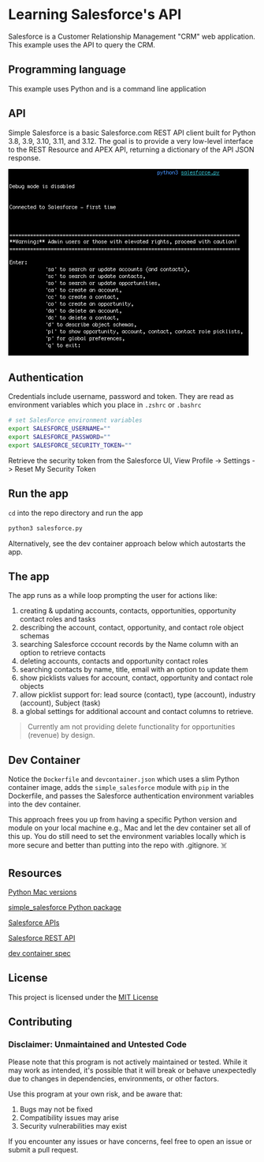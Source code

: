 # Learning Salesforce's API

Salesforce is a Customer Relationship Management "CRM" web application. This example uses the API to query the CRM.

## Programming language

This example uses Python and is a command line application

## API

Simple Salesforce is a basic Salesforce.com REST API client built for Python 3.8, 3.9, 3.10, 3.11, and 3.12. The goal is to provide a very low-level interface to the REST Resource and APEX API, returning a dictionary of the API JSON response. 

![Main menu screenshot](./docs/images/sfdc-hw.png)

## Authentication

Credentials include username, password and token. They are read as environment variables which you place in `.zshrc` or `.bashrc`

```sh
# set SalesForce environment variables
export SALESFORCE_USERNAME=""
export SALESFORCE_PASSWORD=""
export SALESFORCE_SECURITY_TOKEN=""
```

Retrieve the security token from the Salesforce UI, View Profile -> Settings -> Reset My Security Token

## Run the app

`cd` into the repo directory and run the app

```sh
python3 salesforce.py
```

Alternatively, see the dev container approach below which autostarts the app.

## The app 

The app runs as a while loop prompting the user for actions like:
1. creating & updating accounts, contacts, opportunities, opportunity contact roles and tasks
1. describing the account, contact, opportunity, and contact role object schemas
1. searching Salesforce cccount records by the Name column with an option to retrieve contacts
1. deleting accounts, contacts and opportunity contact roles
1. searching contacts by name, title, email with an option to update them
1. show picklists values for account, contact, opportunity and contact role objects
1. allow picklist support for: lead source (contact), type (account), industry (account), Subject (task)
1. a global settings for additional account and contact columns to retrieve.

> Currently am not providing delete functionality for opportunities (revenue) by design.

## Dev Container

Notice the `Dockerfile` and `devcontainer.json` which uses a slim Python container image, adds the `simple_salesforce` module with `pip` in the Dockerfile, and passes the Salesforce authentication environment variables into the dev container.

This approach frees you up from having a specific Python version and module on your local machine e.g., Mac and let the dev container set all of this up. You do still need to set the environment variables locally which is more secure and better than putting into the repo with .gitignore. ☠️

## Resources

[Python Mac versions](https://www.python.org/downloads/macos/)

[simple_salesforce Python package](https://github.com/simple-salesforce/simple-salesforce)

[Salesforce APIs](https://developer.salesforce.com/docs/apis)

[Salesforce REST API](https://developer.salesforce.com/docs/atlas.en-us.api_rest.meta/api_rest/intro_what_is_rest_api.htm)

[dev container spec](https://containers.dev/implementors/json_reference/)

## License

This project is licensed under the [MIT License](LICENSE)

## Contributing

### Disclaimer: Unmaintained and Untested Code

Please note that this program is not actively maintained or tested. While it may work as intended, it's possible that it will break or behave unexpectedly due to changes in dependencies, environments, or other factors.

Use this program at your own risk, and be aware that:
1. Bugs may not be fixed
1. Compatibility issues may arise
1. Security vulnerabilities may exist

If you encounter any issues or have concerns, feel free to open an issue or submit a pull request.